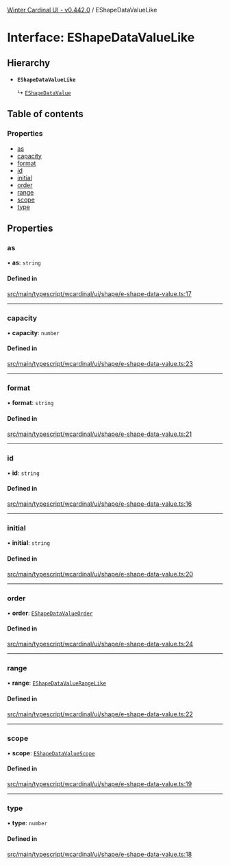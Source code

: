 [Winter Cardinal UI - v0.442.0](../index.md) / EShapeDataValueLike

# Interface: EShapeDataValueLike

## Hierarchy

- **`EShapeDataValueLike`**

  ↳ [`EShapeDataValue`](EShapeDataValue.md)

## Table of contents

### Properties

- [as](EShapeDataValueLike.md#as)
- [capacity](EShapeDataValueLike.md#capacity)
- [format](EShapeDataValueLike.md#format)
- [id](EShapeDataValueLike.md#id)
- [initial](EShapeDataValueLike.md#initial)
- [order](EShapeDataValueLike.md#order)
- [range](EShapeDataValueLike.md#range)
- [scope](EShapeDataValueLike.md#scope)
- [type](EShapeDataValueLike.md#type)

## Properties

### as

• **as**: `string`

#### Defined in

[src/main/typescript/wcardinal/ui/shape/e-shape-data-value.ts:17](https://github.com/winter-cardinal/winter-cardinal-ui/blob/v0.442.0/src/main/typescript/wcardinal/ui/shape/e-shape-data-value.ts#L17)

___

### capacity

• **capacity**: `number`

#### Defined in

[src/main/typescript/wcardinal/ui/shape/e-shape-data-value.ts:23](https://github.com/winter-cardinal/winter-cardinal-ui/blob/v0.442.0/src/main/typescript/wcardinal/ui/shape/e-shape-data-value.ts#L23)

___

### format

• **format**: `string`

#### Defined in

[src/main/typescript/wcardinal/ui/shape/e-shape-data-value.ts:21](https://github.com/winter-cardinal/winter-cardinal-ui/blob/v0.442.0/src/main/typescript/wcardinal/ui/shape/e-shape-data-value.ts#L21)

___

### id

• **id**: `string`

#### Defined in

[src/main/typescript/wcardinal/ui/shape/e-shape-data-value.ts:16](https://github.com/winter-cardinal/winter-cardinal-ui/blob/v0.442.0/src/main/typescript/wcardinal/ui/shape/e-shape-data-value.ts#L16)

___

### initial

• **initial**: `string`

#### Defined in

[src/main/typescript/wcardinal/ui/shape/e-shape-data-value.ts:20](https://github.com/winter-cardinal/winter-cardinal-ui/blob/v0.442.0/src/main/typescript/wcardinal/ui/shape/e-shape-data-value.ts#L20)

___

### order

• **order**: [`EShapeDataValueOrder`](../index.md#eshapedatavalueorder)

#### Defined in

[src/main/typescript/wcardinal/ui/shape/e-shape-data-value.ts:24](https://github.com/winter-cardinal/winter-cardinal-ui/blob/v0.442.0/src/main/typescript/wcardinal/ui/shape/e-shape-data-value.ts#L24)

___

### range

• **range**: [`EShapeDataValueRangeLike`](EShapeDataValueRangeLike.md)

#### Defined in

[src/main/typescript/wcardinal/ui/shape/e-shape-data-value.ts:22](https://github.com/winter-cardinal/winter-cardinal-ui/blob/v0.442.0/src/main/typescript/wcardinal/ui/shape/e-shape-data-value.ts#L22)

___

### scope

• **scope**: [`EShapeDataValueScope`](../index.md#eshapedatavaluescope)

#### Defined in

[src/main/typescript/wcardinal/ui/shape/e-shape-data-value.ts:19](https://github.com/winter-cardinal/winter-cardinal-ui/blob/v0.442.0/src/main/typescript/wcardinal/ui/shape/e-shape-data-value.ts#L19)

___

### type

• **type**: `number`

#### Defined in

[src/main/typescript/wcardinal/ui/shape/e-shape-data-value.ts:18](https://github.com/winter-cardinal/winter-cardinal-ui/blob/v0.442.0/src/main/typescript/wcardinal/ui/shape/e-shape-data-value.ts#L18)
